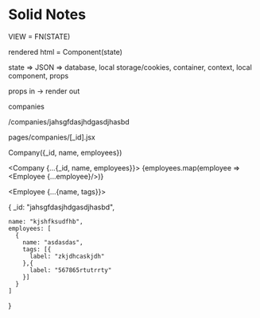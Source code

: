 # Solid Notes

VIEW = FN(STATE)

rendered html = Component(state)

state => JSON => database, local storage/cookies, container, context, local component, props

props in -> render out

companies

/companies/jahsgfdasjhdgasdjhasbd

pages/companies/[_id].jsx

Company({\_id, name, employees})

<Company {...{\_id, name, employees}}>
{employees.map(employee => <Employee {...employee}/>)}
</Company>

<Employee {...{name, tags}}>
<Tag />
</Employee>

{
\_id: "jahsgfdasjhdgasdjhasbd",

    name: "kjshfksudfhb",
    employees: [
      {
        name: "asdasdas",
        tags: [{
          label: "zkjdhcaskjdh"
        },{
          label: "567865rtutrrty"
        }]
      }
    ]

}

